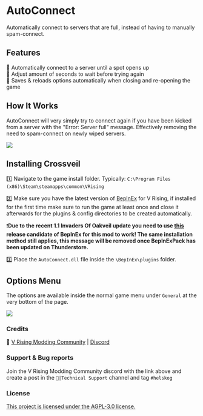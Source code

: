﻿# AutoConnect
Automatically connect to servers that are full, instead of having to manually spam-connect.

## Features
🔁 Automatically connect to a server until a spot opens up<br>
🔧 Adjust amount of seconds to wait before trying again<br>
📌 Saves & reloads options automatically when closing and re-opening the game<br>

## How It Works
AutoConnect will very simply try to connect again if you have been kicked from a server with the "Error: Server full" message. Effectively removing the need to spam-connect on newly wiped servers.

<img src="https://i.ibb.co/SwZJCYNd/VRising-n-WDrvle7-Vn.gif"/>

## Installing Crossveil
1️⃣ Navigate to the game install folder. Typically: `C:\Program Files (x86)\Steam\steamapps\common\VRising`<br>

2️⃣ Make sure you have the latest version of [BepInEx](https://thunderstore.io/c/v-rising/p/BepInEx/BepInExPack_V_Rising/) for V Rising, if installed for the first time make sure to run the game at least once and close it afterwards for the plugins & config directories to be created automatically.<br>

❗**Due to the recent 1.1 Invaders Of Oakveil update you need to use [this](https://github.com/decaprime/VRising-Modding/releases/tag/1.733.2) release candidate of BepInEx for this mod to work! The same installation method still applies, this message will be removed once BepInExPack has been updated on Thunderstore.**

3️⃣ ️Place the `AutoConnect.dll` file inside the `\BepInEx\plugins` folder.<br>

## Options Menu
The options are available inside the normal game menu under `General` at the very bottom of the page.

<img src="https://i.ibb.co/tpvQGJY6/Discord-O3-Jbdqt-GGM.png"/>

### Credits
🧛 [V Rising Modding Community](https://wiki.vrisingmods.com/)  |  [Discord](https://discord.com/invite/QG2FmueAG9)

### Support & Bug reports
Join the V Rising Modding Community discord with the link above and create a post in the `🙋|Technical Support` channel and tag `#helskog` 

### License
[This project is licensed under the AGPL-3.0 license.](https://choosealicense.com/licenses/agpl-3.0/#)